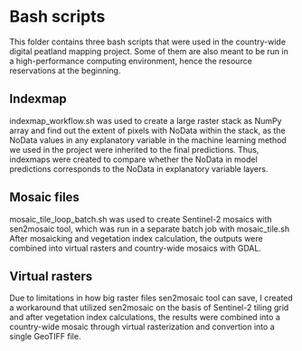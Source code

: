 # Bash scripts

This folder contains three bash scripts that were used in the country-wide digital peatland mapping project. Some of them are also meant to be run in a high-performance computing environment, hence the resource reservations at the beginning. 

## Indexmap
indexmap_workflow.sh was used to create a large raster stack as NumPy array and find out the extent of pixels with NoData within the stack, as the NoData values in any explanatory variable in the machine learning method we used in the project were inherited to the final predictions. Thus, indexmaps were created to compare whether the NoData in model predictions corresponds to the NoData in explanatory variable layers. 

## Mosaic files
mosaic_tile_loop_batch.sh was used to create Sentinel-2 mosaics with sen2mosaic tool, which was run in a separate batch job with mosaic_tile.sh After mosaicking and vegetation index calculation, the outputs were combined into virtual rasters and country-wide mosaics with GDAL. 

## Virtual rasters
Due to limitations in how big raster files sen2mosaic tool can save, I created a workaround that utilized sen2mosaic on the basis of Sentinel-2 tiling grid and after vegetation index calculations, the results were combined into a country-wide mosaic through virtual rasterization and convertion into a single GeoTIFF file. 

